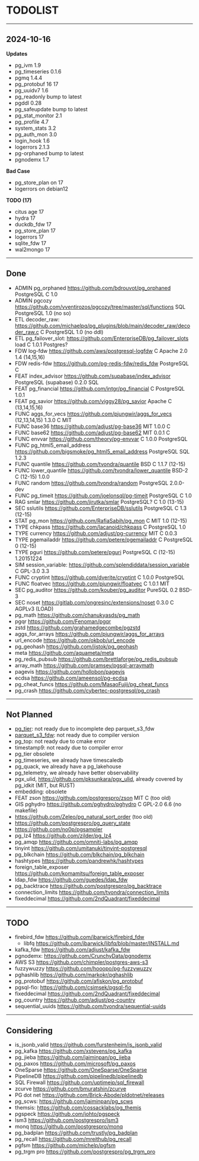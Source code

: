 # TODOLIST



--------

## 2024-10-16

**Updates**

- pg_ivm 1.9
- pg_timeseries 0.1.6
- pgmq 1.4.4
- pg_protobuf 16 17
- pg_uuidv7 1.6
- pg_readonly bump to latest
- pgddl 0.28
- pg_safeupdate bump to latest
- pg_stat_monitor 2.1
- pg_profile 4.7
- system_stats 3.2
- pg_auth_mon 3.0
- login_hook 1.6
- logerrors 2.1.3
- pg-orphaned bump to latest
- pgnodemx 1.7

**Bad Case**

- pg_store_plan on 17
- logerrors on debian12

**TODO (17)**

- citus age 17
- hydra 17
- duckdb_fdw 17
- pg_store_plan 17
- logerrors 17
- sqlite_fdw 17
- wal2mongo 17



--------

## Done

- ADMIN pg_orphaned https://github.com/bdrouvot/pg_orphaned PostgreSQL C 1.0
- ADMIN pgcozy https://github.com/vventirozos/pgcozy/tree/master/sql/functions SQL PostgreSQL 1.0 (no so)
- ETL decoder_raw: https://github.com/michaelpq/pg_plugins/blob/main/decoder_raw/decoder_raw.c C PostgreSQL 1.0 (no ddl)
- ETL pg_failover_slot: https://github.com/EnterpriseDB/pg_failover_slots load C 1.0.1 Postgres?
- FDW log-fdw https://github.com/aws/postgresql-logfdw C Apache 2.0 1.4 (14,15,16)
- FDW redis-fdw https://github.com/pg-redis-fdw/redis_fdw PostgreSQL C
- FEAT index_advisor https://github.com/supabase/index_advisor PostgreSQL (supabase) 0.2.0 SQL
- FEAT pg_financial https://github.com/intgr/pg_financial  C PostgreSQL 1.0.1
- FEAT pg_savior https://github.com/viggy28/pg_savior Apache C (13,14,15,16)
- FUNC aggs_for_vecs https://github.com/pjungwir/aggs_for_vecs (12,13,14,15) 1.3.0 C MIT
- FUNC base36 https://github.com/adjust/pg-base36 MIT 1.0.0 C
- FUNC base62  https://github.com/adjust/pg-base62 MIT 0.0.1 C
- FUNC envvar https://github.com/theory/pg-envvar C 1.0.0 PostgreSQL
- FUNC pg_html5_email_address https://github.com/bigsmoke/pg_html5_email_address PostgreSQL SQL 1.2.3
- FUNC quantile https://github.com/tvondra/quantile BSD C  1.1.7 (12-15)
- FUNC lower_quantile https://github.com/tvondra/lower_quantile BSD-2 C (12-15) 1.0.0
- FUNC random https://github.com/tvondra/random PostgreSQL 2.0.0-dev
- FUNC pg_timeit https://github.com/joelonsql/pg-timeit PostgreSQL C  1.0
- RAG smlar https://github.com/jirutka/smlar PostgreSQL? C 1.0 (13-15)
- SEC sslutils https://github.com/EnterpriseDB/sslutils PostgreSQL C 1.3 (12-15)
- STAT pg_mon https://github.com/RafiaSabih/pg_mon C  MIT 1.0 (12-15)
- TYPE chkpass https://github.com/lacanoid/chkpass C PostgreSQL 1.0
- TYPE currency https://github.com/adjust/pg-currency MIT C 0.0.3
- TYPE pgemailaddr https://github.com/petere/pgemailaddr C PostgreSQL 0 (12-15)
- TYPE pguri https://github.com/petere/pguri PostgreSQL C (12-15) 1.20151224
- SIM session_variable: https://github.com/splendiddata/session_variable C GPL-3.0 3.3
- FUNC cryptint https://github.com/dverite/cryptint C  1.0.0 PostgreSQL
- FUNC floatvec https://github.com/pjungwir/floatvec C 1.0.1 MIT
- SEC pg_auditor https://github.com/kouber/pg_auditor PureSQL 0.2 BSD-3
- SEC noset https://gitlab.com/ongresinc/extensions/noset 0.3.0 C AGPLv3 (LOAD)
- pg_math https://github.com/chanukyasds/pg_math
- pgqr https://github.com/Fenoman/pgqr
- zstd https://github.com/grahamedgecombe/pgzstd
- aggs_for_arrays https://github.com/pjungwir/aggs_for_arrays
- url_encode https://github.com/okbob/url_encode
- pg_geohash https://github.com/jistok/pg_geohash
- meta https://github.com/aquameta/meta
- pg_redis_pubsub https://github.com/brettlaforge/pg_redis_pubsub
- array_math https://github.com/pramsey/pgsql-arraymath
- pagevis https://github.com/hollobon/pagevis
- ecdsa https://github.com/ameensol/pg-ecdsa
- pg_cheat_funcs https://github.com/MasaoFujii/pg_cheat_funcs
- pg_crash https://github.com/cybertec-postgresql/pg_crash



--------

## Not Planned

- [pg_tier](https://github.com/tembo-io/pg_tier): not ready due to incomplete dep parquet_s3_fdw
- [parquet_s3_fdw](https://github.com/pgspider/parquet_s3_fdw): not ready due to compiler version
- pg_top: not ready due to cmake error
- timestamp9: not ready due to compiler error
- pg_tier obsolete
- pg_timeseries, we already have timescaledb
- pg_quack, we already have a pg_lakehouse
- pg_telemetry, we already have better observability
- pgx_ulid, https://github.com/pksunkara/pgx_ulid, already covered by pg_idkit (MIT, but RUST)
- embedding: obsolete
- FEAT zson https://github.com/postgrespro/zson MIT C (too old)
- GIS pghydro https://github.com/pghydro/pghydro C GPL-2.0 6.6 (no makefile)
- https://github.com/Zeleo/pg_natural_sort_order (too old)
- https://github.com/postgrespro/pg_query_state
- https://github.com/no0p/pgsampler
- pg_lz4 https://github.com/zilder/pg_lz4
- pg_amqp https://github.com/omniti-labs/pg_amqp
- tinyint https://github.com/umitanuki/tinyint-postgresql
- pg_blkchain https://github.com/blkchain/pg_blkchain
- hashtypes https://github.com/pandrewhk/hashtypes
- foreign_table_exposer https://github.com/komamitsu/foreign_table_exposer
- ldap_fdw https://github.com/guedes/ldap_fdw
- pg_backtrace https://github.com/postgrespro/pg_backtrace
- connection_limits https://github.com/tvondra/connection_limits
- fixeddecimal https://github.com/2ndQuadrant/fixeddecimal


--------

## **TODO**

- firebird_fdw https://github.com/ibarwick/firebird_fdw
  - libfq https://github.com/ibarwick/libfq/blob/master/INSTALL.md 
- kafka_fdw https://github.com/adjust/kafka_fdw
- pgnodemx: https://github.com/CrunchyData/pgnodemx
- AWS S3 https://github.com/chimpler/postgres-aws-s3
- fuzzywuzzy https://github.com/hooopo/pg-fuzzywuzzy
- pghashlib https://github.com/markokr/pghashlib
- pg_protobuf https://github.com/afiskon/pg_protobuf
- pgsql-fio: https://github.com/csimsek/pgsql-fio
- fixeddecimal https://github.com/2ndQuadrant/fixeddecimal
- pg_country https://github.com/adjust/pg-country
- sequential_uuids https://github.com/tvondra/sequential-uuids


--------

## Considering

- is_jsonb_valid https://github.com/furstenheim/is_jsonb_valid
- pg_kafka https://github.com/xstevens/pg_kafka
- pg_jieba https://github.com/jaiminpan/pg_jieba
- pg_paxos https://github.com/microsoft/pg_paxos
- OneSparse https://github.com/OneSparse/OneSparse
- PipelineDB https://github.com/pipelinedb/pipelinedb
- SQL Firewall https://github.com/uptimejp/sql_firewall
- zcurve https://github.com/bmuratshin/zcurve
- PG dot net https://github.com/Brick-Abode/pldotnet/releases
- pg_scws: https://github.com/jaiminpan/pg_scws
- themsis: https://github.com/cossacklabs/pg_themis
- pgspeck https://github.com/johto/pgspeck
- lsm3 https://github.com/postgrespro/lsm3
- monq https://github.com/postgrespro/monq
- pg_badplan https://github.com/trustly/pg_badplan
- pg_recall https://github.com/mreithub/pg_recall
- pgfsm https://github.com/michelp/pgfsm
- pg_trgm pro https://github.com/postgrespro/pg_trgm_pro
